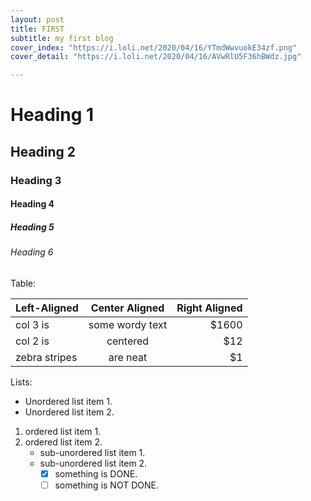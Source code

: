 ```yaml
---
layout: post
title: FIRST
subtitle: my first blog
cover_index: "https://i.loli.net/2020/04/16/YTmdWwvuokE34zf.png"
cover_detail: "https://i.loli.net/2020/04/16/AVwRlU5F36hBWdz.jpg"

---
```



# Heading 1

## Heading 2

### Heading 3

#### Heading 4

##### Heading 5

###### Heading 6

Table:

| Left-Aligned  | Center Aligned  | Right Aligned |
| :------------ | :-------------: | ------------: |
| col 3 is      | some wordy text |         $1600 |
| col 2 is      |    centered     |           $12 |
| zebra stripes |    are neat     |            $1 |

Lists:

* Unordered list item 1.
* Unordered list item 2.

1. ordered list item 1.
2. ordered list item 2.
   + sub-unordered list item 1.
   + sub-unordered list item 2.
     + [x] something is DONE.
     + [ ] something is NOT DONE.